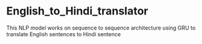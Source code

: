 # English_to_Hindi_translator
This NLP model works on sequence to sequence architecture using GRU to translate English sentences to Hindi sentence
